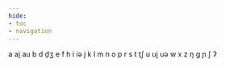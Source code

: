 ```yaml
---
hide:
- toc
- navigation
---
```

a
ai̯
au
b
d
d̠ʒ
e
f
h
i
iə
j
k
l
m
n
o
p
r
s
t
t̠ʃ
u
ui̯
uə
w
x
z
ŋ
ɡ
ɲ
ʃ
ʔ
